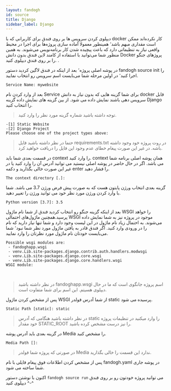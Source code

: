 ```yaml
---
layout: fandogh
id: source
title: Django
sidebar_label: Django 
---
```

دیپلوی کردن سرویس ها بر روی فندق برای کاربرانی که با docker کار نکرده‌اند ممکن است مقداری مبهم باشد٬ همینطور معمولا آماده سازی پروژه‌ها برای اجرا در محیط واقعی نیاز به تنظیماتی دارد که باعث پیچیده شدن کار برنامه‌نویس می‌شوند.
به همین منظور شما می‌توانید با استفاده از کامند لاین فندق بدون دانش Docker پروژهای جنگو را بر روی فندق دیپلوی کنید.
.

 در پوشه اصلی پروژه٬ بعد از اینکه در فندق لاگین کردید دستور fandogh source init را اجرا کنید٬ در اولین مرحله شما می‌بایست اسم سرویس رو انتخاب نمایید.
<br>

```
Service Name: mywebsite
```


 بعد از وارد کردن نام Service  برای شما گزینه هایی که بدون نیاز به دانش docker قابل سرویس دهی باشند نمایش داده می شود. از بین گزینه های نمایش داده گزینه Django را انتخاب کنید.
> توجه داشته باشید شماره گزینه مورد نظر را وارد کنید.
```
-[1] Static Website
-[2] Django Project
Please choose one of the project types above:

```
> حتما در نظر داشته باشید فایل requirements.txt در روت پروژه خود وجود داشته باشه. در غیر این صورت پیغام خطای عدم وجود این فایل را دریافت خواهید کرد.

در قسمت بعدی شما باید context را وارد کنید. context همان پوشه اصلی برنامه شما می باشد. اگر در حال حاضر در پوشه اصلی نیستید می توانید آدرس آن را وارد کنید یا در غیر این صورت خالی بگذارید و دکمه enter را فشار دهید. 
```
The context directory [.]:
```
گزینه بعدی انتخاب ورژن پایتون هست که به صورت پیش فرض ورژن 3.7 می باشد. شما با وارد کردن ورژن مورد نظر خود می توانید ورژن را تغییر دهید. 

```
Python version [3.7]: 3.5

```
 بعد از اینکه گزینه جنگو رو انتخاب کردید فندق از شما نام ماژول WSGI را خواهد پرسید.همچنین ماژول‌های احتمالی WSGI موجود در پروژه نیز به شما نمایش داده می‌شوند. به احتمال زیاد نام ماژول در این لیست وجود دارد و شما تنها نیاز دارید که نام را در ورودی وارد کنید.
اگر فندق قادر به یافتن ماژول مورد نظر شما نبود٬ شما می‌بایست خودتان نام ماژول مورد نظرتان را وارد نمایید.


```
Possible wsgi modules are:
 - fandoghapp.wsgi
 - venv.Lib.site-packages.django.contrib.auth.handlers.modwsgi
 - venv.Lib.site-packages.django.core.wsgi
 - venv.Lib.site-packages.django.core.handlers.wsgi
WSGI module:
```
<br>

>در نظر داشته باشید fandoghapp.wsgi اسم پروژه جانگوی است که ما در حال دیپلوی هسیتم. این اسم برای شما متفاوت است.

پس از مشخص کردن ماژول WSGI از شما آدرس فولدر static پرسیده می شود. 

```
Static Path [static]: static
```

> در نظر داشته باشید هنگامی که آدرس static را وارد میکنید در تنظیمات پروژه خود مقدار STATIC_ROOT را نیز درست مشخص کرده باشید. 

در گزینه بعدی باید آدرس پوشه Media را مشخص کنید.

```
Media Path []:
```
> در صورتی که پروژه شما فولدر Media ندارد این قسمت را خالی بگذارید.

پس از مشخص کردن اطلاعات فوق پیغام فایلی با نام fandogh.yaml در پوشه جاری شما ساخته می شود. 

اکنون با نوشتن دستور ``` fandogh source run ``` می توانید پروژه خودتون رو بر روی فندق دیپلوی کنید ^-^
 